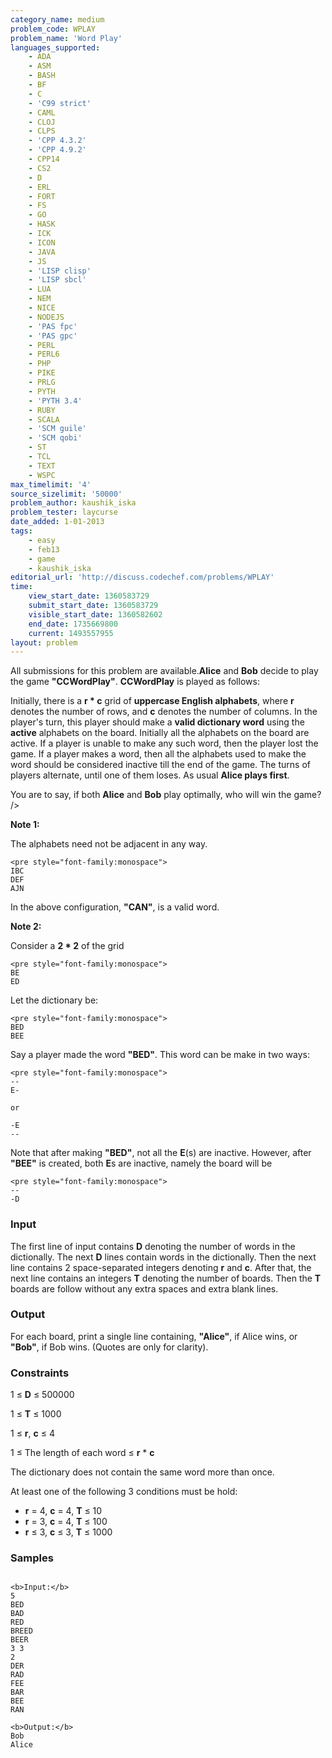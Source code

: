 ```yaml
---
category_name: medium
problem_code: WPLAY
problem_name: 'Word Play'
languages_supported:
    - ADA
    - ASM
    - BASH
    - BF
    - C
    - 'C99 strict'
    - CAML
    - CLOJ
    - CLPS
    - 'CPP 4.3.2'
    - 'CPP 4.9.2'
    - CPP14
    - CS2
    - D
    - ERL
    - FORT
    - FS
    - GO
    - HASK
    - ICK
    - ICON
    - JAVA
    - JS
    - 'LISP clisp'
    - 'LISP sbcl'
    - LUA
    - NEM
    - NICE
    - NODEJS
    - 'PAS fpc'
    - 'PAS gpc'
    - PERL
    - PERL6
    - PHP
    - PIKE
    - PRLG
    - PYTH
    - 'PYTH 3.4'
    - RUBY
    - SCALA
    - 'SCM guile'
    - 'SCM qobi'
    - ST
    - TCL
    - TEXT
    - WSPC
max_timelimit: '4'
source_sizelimit: '50000'
problem_author: kaushik_iska
problem_tester: laycurse
date_added: 1-01-2013
tags:
    - easy
    - feb13
    - game
    - kaushik_iska
editorial_url: 'http://discuss.codechef.com/problems/WPLAY'
time:
    view_start_date: 1360583729
    submit_start_date: 1360583729
    visible_start_date: 1360582602
    end_date: 1735669800
    current: 1493557955
layout: problem
---
```

All submissions for this problem are available.**Alice** and **Bob** decide to play the game **"CCWordPlay"**.
**CCWordPlay** is played as follows:

Initially, there is a **r \* c** grid of **uppercase English alphabets**, where **r** denotes the number of rows, and **c** denotes the number of columns.
In the player's turn, this player should make a **valid dictionary word** using the
**active** alphabets on the board. Initially all the alphabets on the board are active.
If a player is unable to make any such word, then the player lost the game. If a player makes a word, then all the alphabets used to make the word should be considered inactive till the end of the game. The turns of players alternate, until one of them loses. As usual **Alice plays first**.


You are to say, if both **Alice** and **Bob** play optimally, who will win the game? />

**Note 1:**

The alphabets need not be adjacent in any way.

```
<pre style="font-family:monospace">
IBC
DEF
AJN

```
In the above configuration, **"CAN"**, is a valid word.

**Note 2:**

Consider a **2 \* 2** of the grid

```
<pre style="font-family:monospace">
BE
ED

```
Let the dictionary be:

```
<pre style="font-family:monospace">
BED
BEE

```
Say a player made the word **"BED"**. This word can be make in two ways:

```
<pre style="font-family:monospace">
--
E-

or

-E
--

```
Note that after making **"BED"**, not all the **E**(s) are inactive. However, after **"BEE"** is created, both **E**s are inactive, namely the board will be

```
<pre style="font-family:monospace">
--
-D

```
### Input

The first line of input contains **D** denoting the number of words in the dictionally.
The next **D** lines contain words in the dictionally.
Then the next line contains 2 space-separated integers denoting **r** and **c**.
After that, the next line contains an integers **T** denoting the number of boards.
Then the **T** boards are follow without any extra spaces and extra blank lines.

### Output

For each board, print a single line containing,
**"Alice"**, if Alice wins, or **"Bob"**, if Bob wins. (Quotes are only for clarity).

### Constraints

1 ≤ **D** ≤ 500000

1 ≤ **T** ≤ 1000

1 ≤ **r**, **c** ≤ 4

1 ≤ The length of each word ≤ **r** \* **c**

The dictionary does not contain the same word more than once.

At least one of the following 3 conditions must be hold:

- **r** = 4, **c** = 4, **T** ≤ 10
- **r** = 3, **c** = 4, **T** ≤ 100
- **r** ≤ 3, **c** ≤ 3, **T** ≤ 1000

### Samples

```

<b>Input:</b>
5
BED
BAD
RED
BREED
BEER
3 3
2
DER
RAD
FEE
BAR
BEE
RAN

<b>Output:</b>
Bob
Alice


```